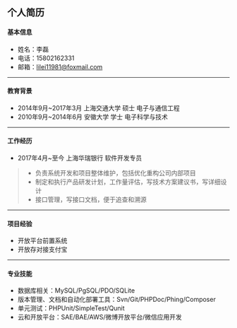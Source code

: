 ## 个人简历

#### 基本信息

* 姓名：李磊
* 电话：15802162331
* 邮箱：lilei11981@foxmail.com

---

#### 教育背景

* 2014年9月~2017年3月                上海交通大学         硕士         电子与通信工程
* 2010年9月~2014年6月                    安徽大学             学士        电子科学与技术

---

#### 工作经历
* 2017年4月~至今							上海华瑞银行						软件开发专员

> * 负责系统开发和项目整体维护，包括优化重构公司内部项目
> * 制定和执行产品研发计划，工作量评估，写技术方案建议书，写详细设计
> * 接口管理，写接口文档，便于追查和溯源

---

#### 项目经验
- 开放平台前置系统
- 开放存对接支付宝

---

#### 专业技能
- 数据库相关：MySQL/PgSQL/PDO/SQLite
- 版本管理、文档和自动化部署工具：Svn/Git/PHPDoc/Phing/Composer
- 单元测试：PHPUnit/SimpleTest/Qunit
- 云和开放平台：SAE/BAE/AWS/微博开放平台/微信应用开发
